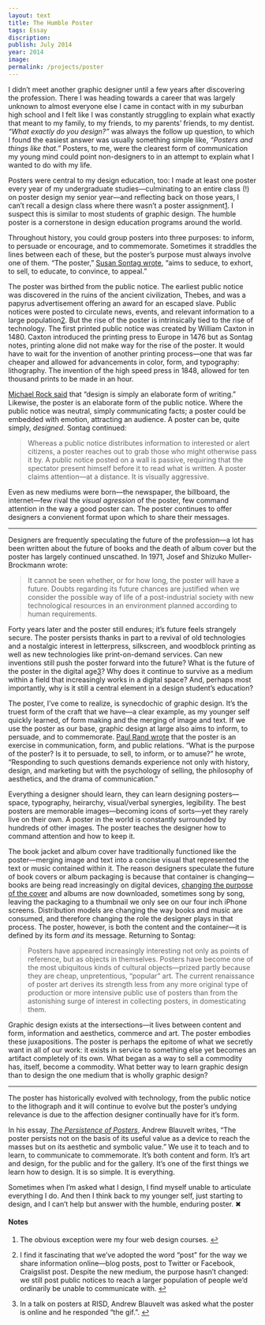 ```yaml
---
layout: text
title: The Humble Poster
tags: Essay
discription: 
publish: July 2014
year: 2014
image: 
permalink: /projects/poster
---
```



<p>I didn’t meet another graphic designer until a few years after discovering the profession. There I was heading towards a career that was largely unknown to almost everyone else I came in contact with in my suburban high school and I felt like I was constantly struggling to explain what exactly that meant to my family, to my friends, to my parents’ friends, to my dentist. <I>“What exactly do you design?”</I> was always the follow up question, to which I found the easiest answer was usually something simple like, <I>“Posters and things like that.”</i> Posters, to me, were the clearest form of communication my young mind could point non-designers to in an attempt to explain what I wanted to do with my life.</P>

<p>Posters were central to my design education, too: I made at least one poster every year of my undergraduate studies—culminating to an entire class (!) on poster design my senior year—and reflecting back on those years, I can’t recall a design class where there wasn’t a poster assignment<a id="footnote-1-ref" class="footnote" href="#footnote-1">1</a>. I suspect this is similar to most students of graphic design. The humble poster is a cornerstone in design education programs around the world.</p>

<p>Throughout history, you could group posters into three purposes: to inform, to persuade or encourage, and to commemorate. Sometimes it straddles the lines between each of these, but the poster’s purpose must always involve one of them. “The poster,” <a href="http://www.typonica.com/utaj_395/read/sontag_posters.htm">Susan Sontag wrote</A>, “aims to seduce, to exhort, to sell, to educate, to convince, to appeal.”</P>

<p>The poster was birthed from the public notice. The earliest public notice was discovered in the ruins of the ancient civilization, Thebes, and was a papyrus advertisement offering an award for an escaped slave. Public notices were posted to circulate news, events, and relevant information to a large population<a id="footnote-2-ref" class="footnote" href="#footnote-2">2</a>. But the rise of the poster is intrinsically tied to the rise of technology. The first printed public notice was created by William Caxton in 1480. Caxton introduced the printing press to Europe in 1476 but as Sontag notes, printing alone did not make way for the rise of the poster. It would have to wait for the invention of another printing process—one that was far cheaper and allowed for advancements in color, form, and typography: lithography. The invention of the high speed press in 1848, allowed for ten thousand prints to be made in an hour.</P>

<P><a href="http://observermedia.designobserver.com/audio/michael-rock/37964/">Michael Rock said</A> that “design is simply an elaborate form of writing.” Likewise, the poster is an elaborate form of the public notice. Where the public notice was neutral, simply communicating facts; a poster could be embedded with emotion, attracting an audience. A poster can be, quite simply, <i>designed</i>. Sontag continued:</P>

<blockquote><P>Whereas a public notice distributes information to interested or alert citizens, a poster reaches out to grab those who might otherwise pass it by. A public notice posted on a wall is passive, requiring that the spectator present himself before it to read what is written. A poster claims attention—at a distance. It is visually aggressive.</P></blockquote>

<p>Even as new mediums were born—the newspaper, the billboard, the internet—few rival the <i>visual agression</i> of the poster, few command attention in the way a good poster can. The poster continues to offer designers a convienent format upon which to share their messages.</p>

<hr>

<p>Designers are frequently speculating the future of the profession—a lot has been written about the future of books and the death of album cover but the poster has largely continued unscathed. In 1971, Josef and Shizuko Muller-Brockmann wrote:</p>

<blockquote><p>It cannot be seen whether, or for how long, the poster will have a future. Doubts regarding its future chances are justified when we consider the possible way of life of a post-industrial society with new technological resources in an environment planned according to human requirements.</P></blockquote>

<p>Forty years later and the poster still endures; it’s future feels strangely secure. The poster persists thanks in part to a revival of old technologies and a nostalgic interest in letterpress, silkscreen, and woodblock printing as well as new technologies like print-on-demand services. Can new inventions still push the poster forward into the future? What is the future of the poster in the digital age<a id="footnote-3-ref" class="footnote" href="#footnote-3">3</a>? Why does it continue to survive as a medium within a field that increasingly works in a digital space? And, perhaps most importantly, why is it still a central element in a design student’s education?</p>

<p>The poster, I’ve come to realize, is synecdochic of graphic design. It’s the truest form of the craft that we have—a clear example, as my younger self quickly learned, of form making and the merging of image and text. If we use the poster as our base, graphic design at large also aims to inform, to persuade, and to commemorate. <a href="http://www.amazon.com/From-Lascaux-Brooklyn-Paul-Rand/dp/0300066767/ref=sr_1_1?ie=UTF8&qid=1406729816&sr=8-1&keywords=from+lascaux+to+brooklyn">Paul Rand wrote</a> that the poster is an exercise in communication, form, and public relations. “What is the purpose of the poster? Is it to persuade, to sell, to inform, or to amuse?” he wrote, “Responding to such questions demands experience not only with history, design, and marketing but with the psychology of selling, the philosophy of aesthetics, and the drama of communication.”</p>

<p>Everything a designer should learn, they can learn designing posters—space, typography, heirarchy, visual/verbal synergies, legibility. The best posters are memorable images—becoming icons of sorts—yet they rarely live on their own. A poster in the world is constantly surrounded by hundreds of other images. The poster teaches the designer how to command attention and how to keep it.</p>

<p>The book jacket and album cover have traditionally functioned like the poster—merging image and text into a concise visual that represented the text or music contained within it. The reason designers speculate the future of book covers or album packaging is because that container is changing—books are being read increasingly on digital devices, <a href="http://craigmod.com/journal/hack_the_cover/">changing the purpose of the cover</a> and albums are now downloaded, sometimes song by song, leaving the packaging to a thumbnail we only see on our four inch iPhone screens. Distribution models are changing the way books and music are consumed, and therefore changing the role the designer plays in that process. The poster, however, is both the content and the container—it is defined by its form <i>and</i> its message. Returning to Sontag:</p>

<blockquote><P>Posters have appeared increasingly interesting not only as points of reference, but as objects in themselves. Posters have become one of the most ubiquitous kinds of cultural objects—prized partly because they are cheap, unpretentious, “popular” art. The current renaissance of poster art derives its strength less from any more original type of production or more intensive public use of posters than from the astonishing surge of interest in collecting posters, in domesticating them.</P></blockquote>

<p>Graphic design exists at the intersections—it lives between content and form, information and aesthetics, commerce and art. The poster embodies these juxapositions. The poster is perhaps the epitome of what we secretly want in all of our work: it exists in service to something else yet becomes an artifact completely of its own. What began as a way to sell a commodity has, itself, become a commodity. What better way to learn graphic design than to design the one medium that is wholly graphic design?</p>

<hr>

<p>The poster has historically evolved with technology, from the public notice to the lithograph and it will continue to evolve but the poster’s undying relevance is due to the affection designer continually have for it’s form.</p>

<p>In his essay, <i><a href="http://www.walkerart.org/magazine/2011/the-persistence-of-posters">The Persistence of Posters</A></i>, Andrew Blauvelt writes, “The poster persists not on the basis of its useful value as a device to reach the masses but on its aesthetic and symbolic value.” We use it to teach and to learn, to communicate to commemorate. It’s both content and form. It’s art and design, for the public and for the gallery. It’s one of the first things we learn how to design. It is so simple. It is everything.</p>

<p>Sometimes when I’m asked what I design, I find myself unable to articulate everything I do. And then I think back to my younger self, just starting to design, and I can’t help but answer with the humble, enduring poster. &#10006;</p>
    
<!--Footnotes -->
<div class="notes">
<h4>Notes</h4>

<ol>
<li><p id="footnote-1">The obvious exception were my four web design courses. <a href="#footnote-1-ref">&#8617</a></p></li>

<li><p id="footnote-2">I find it fascinating that we’ve adopted the word “post” for the way we share information online—blog posts, post to Twitter or Facebook, Craigslist post. Despite the new medium, the purpose hasn’t changed: we still post public notices to reach a larger population of people we’d ordinarily be unable to communicate with. <a href="#footnote-2-ref">&#8617</a></p></li>
    
<li><p id="footnote-3">In a talk on posters at RISD, Andrew Blauvelt was asked what the poster is online and he responded “the gif.”. <a href="#footnote-3-ref">&#8617</a></p></li>
</ol>
</div>